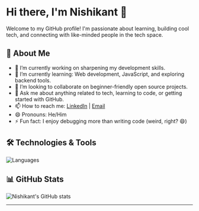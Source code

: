 # Hi there, I'm Nishikant 👋

Welcome to my GitHub profile! I'm passionate about learning, building cool tech, and connecting with like-minded people in the tech space.

## 🚀 About Me
- 🔭 I’m currently working on sharpening my development skills.
- 🌱 I’m currently learning: Web development, JavaScript, and exploring backend tools.
- 👯 I’m looking to collaborate on beginner-friendly open source projects.
- 💬 Ask me about anything related to tech, learning to code, or getting started with GitHub.
- 📫 How to reach me: [LinkedIn](https://www.linkedin.com/in/nishikant-650290290?utm_source=share&utm_campaign=share_via&utm_content=profile&utm_medium=android_app) | [Email](mailto:nishikant3745@gmail.com)
- 😄 Pronouns: He/Him
- ⚡ Fun fact: I enjoy debugging more than writing code (weird, right? 😄)

## 🛠️ Technologies & Tools
![Languages](https://skillicons.dev/icons?i=html,css,js,python,git,github,vscode)

## 📊 GitHub Stats
![Nishikant's GitHub stats](https://github-readme-stats.vercel.app/api?username=Nishikant090&show_icons=true&theme=github_dark)

---
